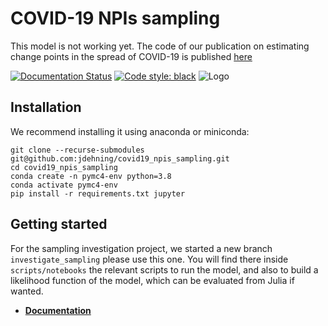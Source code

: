 # COVID-19 NPIs sampling

This model is not working yet. The code of our publication on estimating change points in the spread of COVID-19 is published [here](https://github.com/Priesemann-Group/covid19_inference_forecast)

[![Documentation Status](https://readthedocs.org/projects/covid19-npis-europe/badge/?version=latest)](https://covid19-npis-europe.readthedocs.io/en/latest/?badge=latest)
[![Code style: black](https://img.shields.io/badge/code%20style-black-000000.svg)](https://github.com/psf/black)
![Logo](docs/source/doc/logo.png)

## Installation 

We recommend installing it using anaconda or miniconda: 

```
git clone --recurse-submodules git@github.com:jdehning/covid19_npis_sampling.git
cd covid19_npis_sampling
conda create -n pymc4-env python=3.8
conda activate pymc4-env
pip install -r requirements.txt jupyter
```
## Getting started

For the sampling investigation project, we started a new branch `investigate_sampling`
please use this one. You will find there inside `scripts/notebooks` the relevant 
scripts to run the model, and also to build a likelihood function of the model, which 
can be evaluated from Julia if wanted.  

- [**Documentation**](https://covid19-npis-europe.readthedocs.io/en/latest)
